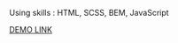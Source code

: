Using skills : HTML, SCSS, BEM, JavaScript

<a href='https://yuriipronin.github.io/NAMU_landing/'> DEMO LINK </a>
